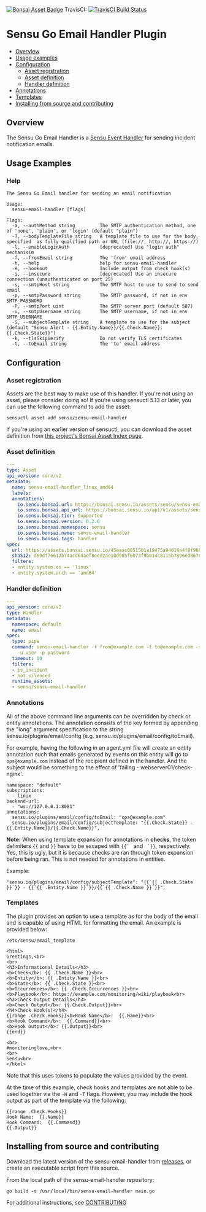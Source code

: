 [![Bonsai Asset Badge](https://img.shields.io/badge/Sensu%20Go%20Email%20Handler-Download%20Me-brightgreen.svg?colorB=89C967&logo=sensu)](https://bonsai.sensu.io/assets/sensu/sensu-email-handler) TravisCI: [![TravisCI Build Status](https://travis-ci.org/sensu/sensu-email-handler.svg?branch=master)](https://travis-ci.org/sensu/sensu-email-handler)

# Sensu Go Email Handler Plugin
- [Overview](#overview)
- [Usage examples](#usage-examples)
- [Configuration](#configuration)
  - [Asset registration](#asset-registration)
  - [Asset definition](#asset-definition)
  - [Handler definition](#handler-definition)
- [Annotations](#annotations)
- [Templates](#templates)
- [Installing from source and contributing](#installing-from-source-and-contributing)

## Overview

The Sensu Go Email Handler is a [Sensu Event Handler][2] for sending
incident notification emails.

## Usage Examples

### Help

```
The Sensu Go Email handler for sending an email notification

Usage:
  sensu-email-handler [flags]

Flags:
  -a, --authMethod string         The SMTP authentication method, one of 'none', 'plain', or 'login' (default "plain")
  -T, --bodyTemplateFile string   A template file to use for the body, specified  as fully qualified path or URL (file://, http://, https://)
  -l, --enableLoginAuth           [deprecated] Use "login auth" mechanisim
  -f, --fromEmail string          The 'from' email address
  -h, --help                      help for sensu-email-handler
  -H, --hookout                   Include output from check hook(s)
  -i, --insecure                  [deprecated] Use an insecure connection (unauthenticated on port 25)
  -s, --smtpHost string           The SMTP host to use to send to send email
  -p, --smtpPassword string       The SMTP password, if not in env SMTP_PASSWORD
  -P, --smtpPort uint             The SMTP server port (default 587)
  -u, --smtpUsername string       The SMTP username, if not in env SMTP_USERNAME
  -S, --subjectTemplate string    A template to use for the subject (default "Sensu Alert - {{.Entity.Name}}/{{.Check.Name}}: {{.Check.State}}")
  -k, --tlsSkipVerify             Do not verify TLS certificates
  -t, --toEmail string            The 'to' email address
```
## Configuration

### Asset registration

Assets are the best way to make use of this handler. If you're not using an asset, please consider doing so! If you're using sensuctl 5.13 or later, you can use the following command to add the asset: 

`sensuctl asset add sensu/sensu-email-handler`

If you're using an earlier version of sensuctl, you can download the asset definition from [this project's Bonsai Asset Index page](https://bonsai.sensu.io/assets/sensu/sensu-email-handler).

### Asset definition

```yml
---
type: Asset
api_version: core/v2
metadata:
  name: sensu-email-handler_linux_amd64
  labels: 
  annotations:
    io.sensu.bonsai.url: https://bonsai.sensu.io/assets/sensu/sensu-email-handler
    io.sensu.bonsai.api_url: https://bonsai.sensu.io/api/v1/assets/sensu/sensu-email-handler
    io.sensu.bonsai.tier: Supported
    io.sensu.bonsai.version: 0.2.0
    io.sensu.bonsai.namespace: sensu
    io.sensu.bonsai.name: sensu-email-handler
    io.sensu.bonsai.tags: handler
spec:
  url: https://assets.bonsai.sensu.io/45eaac0851501a19475a94016a4f8f9688a280f6/sensu-email-handler_0.2.0_linux_amd64.tar.gz
  sha512: d69df76612b74acd64aef8eed2ae10d985f6073f9b014c8115b7896ed86786128c20249fd370f30672bf9a11b041a99adb05e3a23342d3ad80d0c346ec23a946
  filters:
  - entity.system.os == 'linux'
  - entity.system.arch == 'amd64'
```

### Handler definition

```yml
---
api_version: core/v2
type: Handler
metadata:
  namespace: default
  name: email
spec:
  type: pipe
  command: sensu-email-handler -f from@example.com -t to@example.com -s smtp.example.com
    -u user -p password
  timeout: 10
  filters:
  - is_incident
  - not_silenced
  runtime_assets:
  - sensu/sensu-email-handler
```

### Annotations
All of the above command line arguments can be overridden by check or entity annotations.
The annotation consists of the key formed by appending the "long" argument specification
to the string sensu.io/plugins/email/config (e.g. sensu.io/plugins/email/config/toEmail).

For example, having the following in an agent.yml file will create an entity annotation
such that emails generated by events on this entity will go to `ops@example.com` instead
of the recipient defined in the handler.  And the subject would be something to the effect
of 'failing - webserver01/check-nginx'.

```
namespace: "default"
subscriptions:
  - linux
backend-url:
  - "ws://127.0.0.1:8081"
annotations:
  sensu.io/plugins/email/config/toEmail: "ops@example.com"
  sensu.io/plugins/email/config/subjectTemplate: "{{.Check.State}} - {{.Entity.Name}}/{{.Check.Name}}",
```

**Note:** When using template expansion for annotations in **checks**, the token delimiters ``{{`` and ``}}`` have to be escaped with ``{{` `` and `` `}}``, respectively.  Yes, this is ugly, but it is because checks are ran through token expansion before being ran.  This is not needed for annotations in entities.

Example:
```
"sensu.io/plugins/email/config/subjectTemplate": "{{`{{ .Check.State }}`}} - {{`{{ .Entity.Name }}`}}/{{`{{ .Check.Name }}`}}",

```

### Templates

The plugin provides an option to use a template as for the body of the email and is capable of using HTML for formatting the email. An example is provided below:

```
/etc/sensu/email_template

<html>
Greetings,<br>
<br>
<h3>Informational Details</h3>
<b>Check</b>: {{ .Check.Name }}<br>
<b>Entity</b>: {{ .Entity.Name }}<br>
<b>State</b>: {{ .Check.State }}<br>
<b>Occurrences</b>: {{ .Check.Occurrences }}<br>
<b>Playbook</b>: https://example.com/monitoring/wiki/playbook<br>
<h3>Check Output Details</h3>
<b>Check Output</b>: {{.Check.Output}}<br>
<h4>Check Hook(s)</h4>
{{range .Check.Hooks}}<b>Hook Name</b>:  {{.Name}}<br>
<b>Hook Command</b>:  {{.Command}}<br>
<b>Hook Output</b>: {{.Output}}<br>
{{end}}

<br>
#monitoringlove,<br>
<br>
Sensu<br>
</html>
```

Note that this uses tokens to populate the values provided by the event. 

At the time of this example, check hooks and templates are not able to be used together via the `-H` and `-T` flags. However, you may include the hook output as part of the template via the following:

```
{{range .Check.Hooks}}
Hook Name:  {{.Name}}
Hook Command:  {{.Command}}
{{.Output}}
```

## Installing from source and contributing

Download the latest version of the sensu-email-handler from [releases][1],
or create an executable script from this source.

From the local path of the sensu-email-handler repository:

```
go build -o /usr/local/bin/sensu-email-handler main.go
```
For additional instructions, see [CONTRIBUTING](https://github.com/sensu/sensu-go/blob/master/CONTRIBUTING.md)

[1]: https://github.com/sensu/sensu-email-handler/releases
[2]: https://docs.sensu.io/sensu-go/latest/reference/handlers/#how-do-sensu-handlers-work
